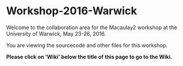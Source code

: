 # Workshop-2016-Warwick
Welcome to the collaboration area for the Macaulay2 workshop at the University of Warwick, May 23-26, 2016.

You are viewing the sourcecode and other files for this workshop.

**Please click on 'Wiki' below the title of this page to go to the Wiki.** 
